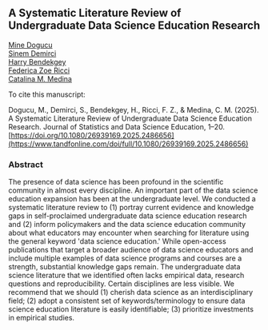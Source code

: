 ## A Systematic Literature Review of Undergraduate Data Science Education Research

[Mine Dogucu](https://minedogucu.com)  
[Sinem Demirci](https://sinemdemirci.github.io/)  
[Harry Bendekgey](https://www.hbendekgey.me/)  
[Federica Zoe Ricci](https://federicazoe.github.io/)  
[Catalina M. Medina](https://catalinamedina.github.io/)

To cite this manuscript:

Dogucu, M., Demirci, S., Bendekgey, H., Ricci, F. Z., & Medina, C. M. (2025). A Systematic Literature Review of Undergraduate Data Science Education Research. Journal of Statistics and Data Science Education, 1–20. [https://doi.org/10.1080/26939169.2025.2486656](https://www.tandfonline.com/doi/full/10.1080/26939169.2025.2486656)

### Abstract 

The presence of data science has been profound in the scientific community in almost every discipline. An important part of the data science education expansion has been at the undergraduate level. We conducted a systematic literature review to (1) portray current evidence and knowledge gaps in self-proclaimed undergraduate data science education research and (2) inform policymakers and the data science education community about what educators may encounter when searching for literature using the general keyword 'data science education.' While open-access publications that target a broader audience of data science educators and include multiple examples of data science programs and courses are a strength, substantial knowledge gaps remain. The undergraduate data science literature that we identified often lacks empirical data, research questions and reproducibility. Certain disciplines are less visible. We recommend that we should (1) cherish data science as an interdisciplinary field; (2) adopt a consistent set of keywords/terminology to ensure data science education literature is easily identifiable; (3) prioritize investments in empirical studies.
